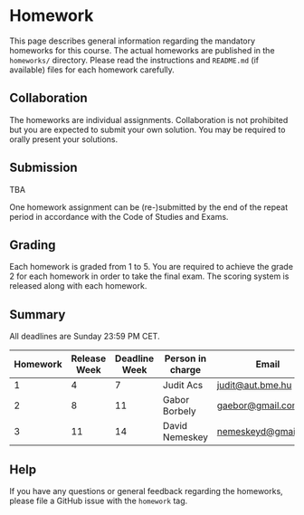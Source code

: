 # Homework

This page describes general information regarding the mandatory homeworks for this course.
The actual homeworks are published in the `homeworks/` directory.
Please read the instructions and `README.md` (if available) files for each homework carefully.

## Collaboration

The homeworks are individual assignments.
Collaboration is not prohibited but you are expected to submit your own solution.
You may be required to orally present your solutions.

## Submission

TBA

One homework assignment can be (re-)submitted by the end of the repeat period in accordance with the Code of Studies and Exams.

## Grading

Each homework is graded from 1 to 5.
You are required to achieve the grade 2 for each homework in order to take the final exam.
The scoring system is released along with each homework.

## Summary

All deadlines are Sunday 23:59 PM CET.

| Homework | Release Week | Deadline Week | Person in charge | Email |
| ---- | ---- | ---- | ---- | ---- |
| 1 | 4 | 7 | Judit Acs | judit@aut.bme.hu |
| 2 | 8 | 11 | Gabor Borbely | gaebor@gmail.com |
| 3 | 11 | 14 | David Nemeskey | nemeskeyd@gmail.com |

## Help

If you have any questions or general feedback regarding the homeworks, please file a GitHub issue with the `homework` tag.
